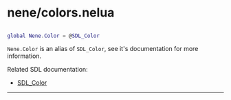 # nene/colors.nelua
## 
```lua
global Nene.Color = @SDL_Color
```
`Nene.Color` is an alias of `SDL_Color`, see it's documentation for more information. 
 
Related SDL documentation: 
* [SDL_Color](https://wiki.libsdl.org/SDL_Color)

---
